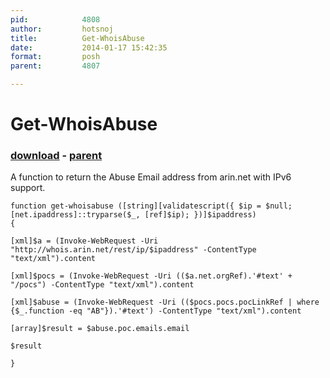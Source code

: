 ```yaml
---
pid:            4808
author:         hotsnoj
title:          Get-WhoisAbuse
date:           2014-01-17 15:42:35
format:         posh
parent:         4807

---
```


# Get-WhoisAbuse

### [download](//scripts/4808.ps1) - [parent](//scripts/4807.md)

A function to return the Abuse Email address from arin.net with IPv6 support.

```posh
function get-whoisabuse ([string][validatescript({ $ip = $null; [net.ipaddress]::tryparse($_, [ref]$ip); })]$ipaddress)
{

[xml]$a = (Invoke-WebRequest -Uri "http://whois.arin.net/rest/ip/$ipaddress" -ContentType "text/xml").content

[xml]$pocs = (Invoke-WebRequest -Uri (($a.net.orgRef).'#text' + "/pocs") -ContentType "text/xml").content

[xml]$abuse = (Invoke-WebRequest -Uri (($pocs.pocs.pocLinkRef | where {$_.function -eq "AB"}).'#text') -ContentType "text/xml").content

[array]$result = $abuse.poc.emails.email

$result

}
```
